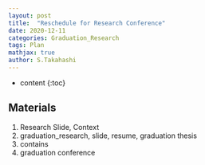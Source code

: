 ```yaml
---
layout: post
title:  "Reschedule for Research Conference"
date: 2020-12-11
categories: Graduation_Research
tags: Plan
mathjax: true
author: S.Takahashi
---
```


* content
{:toc}

## Materials
1. Research Slide, Context
2. graduation_research, slide, resume, graduation thesis
3. contains
4. graduation conference